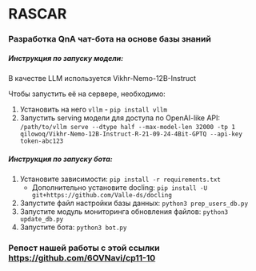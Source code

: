 # RASCAR
### Разработка QnA чат-бота на основе базы знаний

##### Инструкция по запуску модели:
В качестве LLM используется Vikhr-Nemo-12B-Instruct

Чтобы запустить её на сервере, необходимо:
1. Установить на него `vllm` - `pip install vllm`
2. Запустить serving модели для доступа по OpenAI-like API: `/path/to/vllm serve --dtype half --max-model-len 32000 -tp 1 qilowoq/Vikhr-Nemo-12B-Instruct-R-21-09-24-4Bit-GPTQ --api-key token-abc123`

##### Инструкция по запуску бота:

1. Установите зависимости: `pip install -r requirements.txt`
    - Дополнительно установите docling: `pip install -U git+https://github.com/Valle-ds/docling`
2. Запустите файл настройки базы данных: `python3 prep_users_db.py`
3. Запустите модуль мониторинга обновления файлов: `python3 update_db.py`
4. Запустите бота: `python3 bot.py`


### Репост нашей работы с этой ссылки https://github.com/6OVNavi/cp11-10
